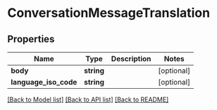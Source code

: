 # ConversationMessageTranslation

## Properties
Name | Type | Description | Notes
------------ | ------------- | ------------- | -------------
**body** | **string** |  | [optional] 
**language_iso_code** | **string** |  | [optional] 

[[Back to Model list]](../README.md#documentation-for-models) [[Back to API list]](../README.md#documentation-for-api-endpoints) [[Back to README]](../README.md)


